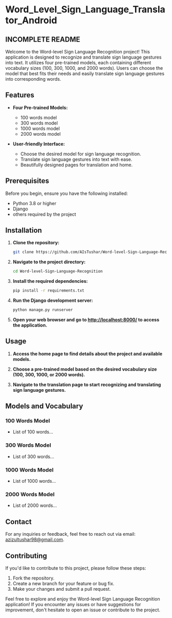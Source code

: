 # Word_Level_Sign_Language_Translator_Android

## INCOMPLETE README

Welcome to the Word-level Sign Language Recognition project! This application is designed to recognize and translate sign language gestures into text. It utilizes four pre-trained models, each containing different vocabulary sizes (100, 300, 1000, and 2000 words). Users can choose the model that best fits their needs and easily translate sign language gestures into corresponding words.

## Features

- **Four Pre-trained Models:**

  - 100 words model
  - 300 words model
  - 1000 words model
  - 2000 words model

- **User-friendly Interface:**
  - Choose the desired model for sign language recognition.
  - Translate sign language gestures into text with ease.
  - Beautifully designed pages for translation and home.

## Prerequisites

Before you begin, ensure you have the following installed:

- Python 3.8 or higher
- Django
- others required by the project

## Installation

1. **Clone the repository:**

   ```bash
   git clone https://github.com/AIsTushar/Word-level-Sign-Language-Recognition.git
   ```

2. **Navigate to the project directory:**

   ```bash
   cd Word-level-Sign-Language-Recognition
   ```

3. **Install the required dependencies:**

   ```bash
   pip install -r requirements.txt
   ```

4. **Run the Django development server:**

   ```bash
   python manage.py runserver
   ```

5. **Open your web browser and go to [http://localhost:8000/](http://localhost:8000/) to access the application.**

## Usage

1. **Access the home page to find details about the project and available models.**

2. **Choose a pre-trained model based on the desired vocabulary size (100, 300, 1000, or 2000 words).**

3. **Navigate to the translation page to start recognizing and translating sign language gestures.**

## Models and Vocabulary

### 100 Words Model

- List of 100 words...

### 300 Words Model

- List of 300 words...

### 1000 Words Model

- List of 1000 words...

### 2000 Words Model

- List of 2000 words...

## Contact

For any inquiries or feedback, feel free to reach out via email: [azizultushar98@gmail.com](mailto:azizultushar98@gmail.com).

## Contributing

If you'd like to contribute to this project, please follow these steps:

1. Fork the repository.
2. Create a new branch for your feature or bug fix.
3. Make your changes and submit a pull request.

Feel free to explore and enjoy the Word-level Sign Language Recognition application! If you encounter any issues or have suggestions for improvement, don't hesitate to open an issue or contribute to the project.
